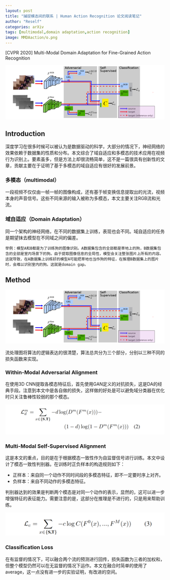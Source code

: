 ```yaml
---
layout: post
title: "捕捉模态间的联系 | Human Action Recognition 论文阅读笔记"
author: "Reself"
categories: arXiv
tags: [multimodal,domain adaptation,action recognition]
image: MMDAaction/o.png
---
```


[CVPR 2020] Multi-Modal Domain Adaptation for Fine-Grained Action Recognition

![](../assets/img/MMDAaction/o.png)

## Introduction

深度学习在很多时候可以被认为是数据驱动的科学，大部分的情况下，神经网络的效果依赖于数据集的性质和分布。本文综合了域自适应和多模态的技术应用在视频行为识别上。要素虽多，但是方法上却很流畅简单，这不是一篇很具有创新性的文章，贡献主要在于证明了基于多模态的域自适应有很好的发展前景。

### 多模态（multimodal）

一段视频不仅仅由一帧一帧的图像构成，还有基于帧变换信息提取出的光流，视频本身的声音信号。这些不同来源的输入被称为多模态，本文主要关注RGB流和光流。

### 域自适应（Domain Adaptation）

同一个架构的神经网络，在不同的数据集上训练，表现也会不同。域自适应的任务是期望抹去模型在不同域之间的偏差。

`举例：模型A和B都是为了训练狗的图像识别。A数据集包含的全部都是草地上的狗，B数据集包含的全部是室内场景下的狗。由于提取图像信息的全局性，模型会关注整张图片上所有的内容。这就导致，在A数据集上训练好的模型A可能把草地也当作狗的特征，在推理B数据集上的图片时，会难以识别室内的狗。这就是domain gap。`

## Method

![](../assets/img/MMDAaction/o.png)

流处理图将算法的逻辑表达的很清楚，算法总共分为三个部分，分别以三种不同的损失函数来实现。

### Within-Modal Adversarial Alignment

在使用3D CNN提取各模态特征后，首先使用GAN定义的对抗损失，这是DA的经典手段。注意到本文中是各自做的损失，这样做的好处是可以避免域分类器在优化时只关注鲁棒性较弱的那个模态。

![](../assets/img/MMDAaction/l1.png)

### Multi-Modal Self-Supervised Alignment

这是本文的重点，目的是在于根据模态一致性作为自监督信号进行训练。本文中设计了模态一致性判别器。在训练时正负样本的构造规则如下：

- 正样本：来自同一个动作不同时间段的多模态特征，即不一定要时序上对齐。
- 负样本：来自不同动作的多模态特征。

判别器达到的效果是判断两个模态是对同一个动作的表示，显然的，这可以进一步增强特征的表征能力。需要注意的是，这部分在推理是不进行的，只是用来帮助训练。

![](../assets/img/MMDAaction/l2.png)

### Classification Loss

在有监督的情况下，可以融合两个流的预测进行回传，损失函数为三者的加权和，但整个模型仍然可以在无监督的情况下运作。本文在融合时简单的使用了average，这一点没有进一步的实验证明，有改进的空间。